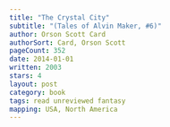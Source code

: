 ```yaml
---
title: "The Crystal City"
subtitle: "(Tales of Alvin Maker, #6)"
author: Orson Scott Card
authorSort: Card, Orson Scott
pageCount: 352
date: 2014-01-01
written: 2003
stars: 4
layout: post
category: book
tags: read unreviewed fantasy
mapping: USA, North America
---
```

